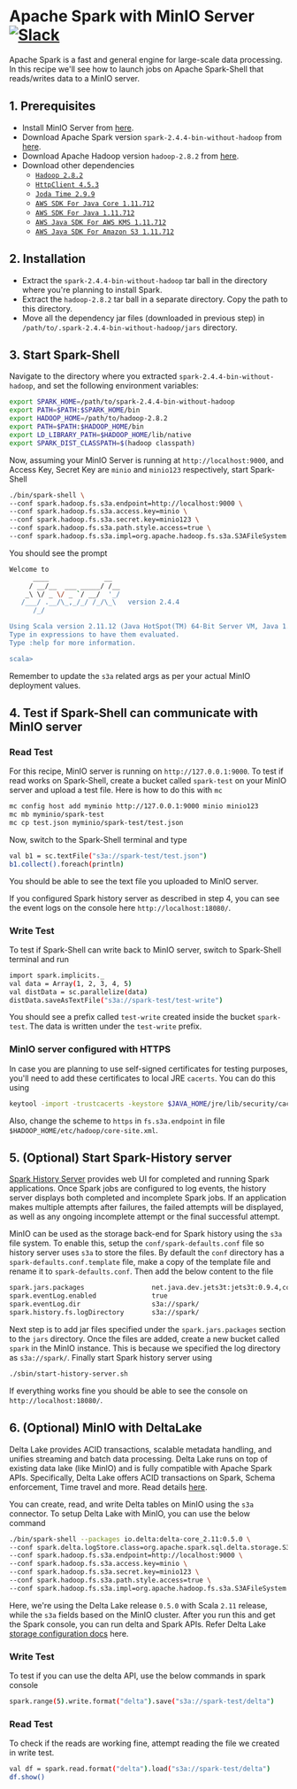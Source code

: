 # Apache Spark with MinIO Server [![Slack](https://slack.min.io/slack?type=svg)](https://slack.min.io)

Apache Spark is a fast and general engine for large-scale data processing. In this recipe we'll see how to launch jobs on Apache Spark-Shell that reads/writes data to a MinIO server.

## 1. Prerequisites

- Install MinIO Server from [here](https://docs.min.io/docs/minio-quickstart-guide).
- Download Apache Spark version `spark-2.4.4-bin-without-hadoop` from [here](https://www.apache.org/dyn/closer.lua/spark/spark-2.4.4/spark-2.4.4-bin-without-hadoop.tgz).
- Download Apache Hadoop version `hadoop-2.8.2` from [here](https://archive.apache.org/dist/hadoop/core/hadoop-2.8.2/hadoop-2.8.2.tar.gz).
- Download other dependencies
  - [`Hadoop 2.8.2`](https://mvnrepository.com/artifact/org.apache.hadoop/hadoop-aws/2.8.2)
  - [`HttpClient 4.5.3`](https://mvnrepository.com/artifact/org.apache.httpcomponents/httpclient/4.5.3)
  - [`Joda Time 2.9.9`](https://mvnrepository.com/artifact/joda-time/joda-time/2.9.9)
  - [`AWS SDK For Java Core 1.11.712`](https://mvnrepository.com/artifact/com.amazonaws/aws-java-sdk-core/1.11.712)
  - [`AWS SDK For Java 1.11.712`](https://mvnrepository.com/artifact/com.amazonaws/aws-java-sdk/1.11.712)
  - [`AWS Java SDK For AWS KMS 1.11.712`](http://mvnrepository.com/artifact/com.amazonaws/aws-java-sdk-kms/1.11.712)
  - [`AWS Java SDK For Amazon S3 1.11.712`](https://mvnrepository.com/artifact/com.amazonaws/aws-java-sdk-s3/1.11.712)

## 2. Installation

- Extract the `spark-2.4.4-bin-without-hadoop` tar ball in the directory where you're planning to install Spark.
- Extract the `hadoop-2.8.2` tar ball in a separate directory. Copy the path to this directory.
- Move all the dependency jar files (downloaded in previous step) in `/path/to/.spark-2.4.4-bin-without-hadoop/jars` directory.

## 3. Start Spark-Shell

Navigate to the directory where you extracted `spark-2.4.4-bin-without-hadoop`, and set the following environment variables:

```sh
export SPARK_HOME=/path/to/spark-2.4.4-bin-without-hadoop
export PATH=$PATH:$SPARK_HOME/bin
export HADOOP_HOME=/path/to/hadoop-2.8.2
export PATH=$PATH:$HADOOP_HOME/bin
export LD_LIBRARY_PATH=$HADOOP_HOME/lib/native
export SPARK_DIST_CLASSPATH=$(hadoop classpath)
```

Now, assuming your MinIO Server is running at `http://localhost:9000`, and Access Key, Secret Key are `minio` and `minio123` respectively, start Spark-Shell

```sh
./bin/spark-shell \
--conf spark.hadoop.fs.s3a.endpoint=http://localhost:9000 \
--conf spark.hadoop.fs.s3a.access.key=minio \
--conf spark.hadoop.fs.s3a.secret.key=minio123 \
--conf spark.hadoop.fs.s3a.path.style.access=true \
--conf spark.hadoop.fs.s3a.impl=org.apache.hadoop.fs.s3a.S3AFileSystem
```

You should see the prompt

```sh
Welcome to
      ____              __
     / __/__  ___ _____/ /__
    _\ \/ _ \/ _ `/ __/  '_/
   /___/ .__/\_,_/_/ /_/\_\   version 2.4.4
      /_/

Using Scala version 2.11.12 (Java HotSpot(TM) 64-Bit Server VM, Java 1.8.0_221)
Type in expressions to have them evaluated.
Type :help for more information.

scala>
```

Remember to update the `s3a` related args as per your actual MinIO deployment values.

## 4. Test if Spark-Shell can communicate with MinIO server

### Read Test

For this recipe, MinIO server is running on `http://127.0.0.1:9000`. To test if read works on Spark-Shell, create a bucket called `spark-test` on your MinIO server and upload a test file. Here is
how to do this with `mc`

```sh
mc config host add myminio http://127.0.0.1:9000 minio minio123
mc mb myminio/spark-test
mc cp test.json myminio/spark-test/test.json
```

Now, switch to the Spark-Shell terminal and type

```sh
val b1 = sc.textFile("s3a://spark-test/test.json")
b1.collect().foreach(println)
```

You should be able to see the text file you uploaded to MinIO server.

If you configured Spark history server as described in step 4, you can see the event logs on the console here `http://localhost:18080/`.

### Write Test

To test if Spark-Shell can write back to MinIO server, switch to Spark-Shell terminal and run

```sh
import spark.implicits._
val data = Array(1, 2, 3, 4, 5)
val distData = sc.parallelize(data)
distData.saveAsTextFile("s3a://spark-test/test-write")
```

You should see a prefix called `test-write` created inside the bucket `spark-test`. The data is written under the `test-write` prefix.

### MinIO server configured with HTTPS

In case you are planning to use self-signed certificates for testing purposes, you'll need to add these certificates to local JRE `cacerts`. You can do this using

```sh
keytool -import -trustcacerts -keystore $JAVA_HOME/jre/lib/security/cacerts -storepass changeit -noprompt -alias mycert -file /home/username/.minio/certs/public.crt
```

Also, change the scheme to `https` in `fs.s3a.endpoint` in file `$HADOOP_HOME/etc/hadoop/core-site.xml`.

## 5. (Optional) Start Spark-History server

[Spark History Server](https://spark.apache.org/docs/latest/monitoring.html) provides web UI for completed and running Spark applications. Once Spark jobs are configured to log events, the history server displays both completed and incomplete Spark jobs. If an application makes multiple attempts after failures, the failed attempts will be displayed, as well as any ongoing incomplete attempt or the final successful attempt.

MinIO can be used as the storage back-end for Spark history using the `s3a` file system. To enable this, setup the `conf/spark-defaults.conf` file so history server uses `s3a` to store the files. By default the `conf` directory has a `spark-defaults.conf.template` file, make a copy of the template file and rename it to `spark-defaults.conf`. Then add the below content to the file

```sh
spark.jars.packages                 net.java.dev.jets3t:jets3t:0.9.4,com.google.guava:guava:14.0.1,com.amazonaws:aws-java-sdk:1.11.712,org.apache.hadoop:hadoop-aws:2.8.2
spark.eventLog.enabled              true
spark.eventLog.dir                  s3a://spark/
spark.history.fs.logDirectory       s3a://spark/
```

Next step is to add jar files specified under the `spark.jars.packages` section to the `jars` directory. Once the files are added, create a new bucket called `spark` in the MinIO instance. This is because we specified the log directory as `s3a://spark/`. Finally start Spark history server using

```sh
./sbin/start-history-server.sh
```

If everything works fine you should be able to see the console on `http://localhost:18080/`.

## 6. (Optional) MinIO with DeltaLake

Delta Lake provides ACID transactions, scalable metadata handling, and unifies streaming and batch data processing. Delta Lake runs on top of existing data lake (like MinIO) and is fully compatible with Apache Spark APIs. Specifically, Delta Lake offers ACID transactions on Spark, Schema enforcement, Time travel and more. Read details [here](https://docs.delta.io/latest/delta-intro.html).

You can create, read, and write Delta tables on MinIO using the `s3a` connector. To setup Delta Lake with MinIO, you can use the below command

```sh
./bin/spark-shell --packages io.delta:delta-core_2.11:0.5.0 \
--conf spark.delta.logStore.class=org.apache.spark.sql.delta.storage.S3SingleDriverLogStore \
--conf spark.hadoop.fs.s3a.endpoint=http://localhost:9000 \
--conf spark.hadoop.fs.s3a.access.key=minio \
--conf spark.hadoop.fs.s3a.secret.key=minio123 \
--conf spark.hadoop.fs.s3a.path.style.access=true \
--conf spark.hadoop.fs.s3a.impl=org.apache.hadoop.fs.s3a.S3AFileSystem
```

Here, we're using the Delta Lake release `0.5.0` with Scala `2.11` release, while the `s3a` fields based on the MinIO cluster. After you run this and get the Spark console, you can run delta and Spark APIs. Refer Delta Lake [storage configuration docs](https://docs.delta.io/latest/delta-storage.html) here.

### Write Test

To test if you can use the delta API, use the below commands in spark console

```sh
spark.range(5).write.format("delta").save("s3a://spark-test/delta")
```

### Read Test

To check if the reads are working fine, attempt reading the file we created in write test.

```sh
val df = spark.read.format("delta").load("s3a://spark-test/delta")
df.show()
```
